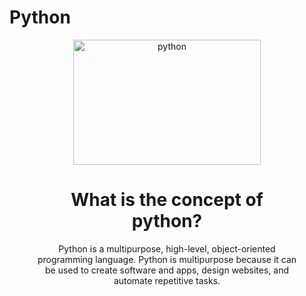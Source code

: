 # Python

<figure style="text-align: center;">
  <img src="https://www.digiprima.com/files/wytrvqctb8ziq4e9icw2/python%20blog.jpg" alt="python" width="300" height="200">
  <figcaption>
    <h1>What is the concept of python? </h1>
    <p>Python is a multipurpose, high-level, object-oriented programming language.  Python is multipurpose because it can be used to create software and apps, design websites, and automate repetitive tasks.</p>
    
  </figcaption>
</figure>
